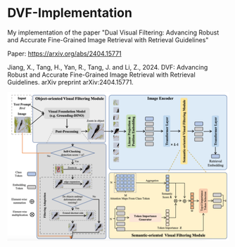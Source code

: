 # DVF-Implementation

My implementation of the paper "Dual Visual Filtering: Advancing Robust and Accurate Fine-Grained Image Retrieval with Retrieval Guidelines"

Paper: https://arxiv.org/abs/2404.15771

Jiang, X., Tang, H., Yan, R., Tang, J. and Li, Z., 2024. DVF: Advancing Robust and Accurate Fine-Grained Image Retrieval with Retrieval Guidelines. arXiv preprint arXiv:2404.15771.

![Alt text](https://github.com/Yagna24/DVF-Implementation/blob/main/dvf.png)
